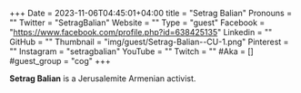 +++
Date = 2023-11-06T04:45:01+04:00
title = "Setrag Balian"
Pronouns = ""
Twitter = "SetragBalian"
Website = ""
Type = "guest"
Facebook = "https://www.facebook.com/profile.php?id=638425135"
Linkedin = ""
GitHub = ""
Thumbnail = "img/guest/Setrag-Balian--CU-1.png"
Pinterest = ""
Instagram = "setragbalian"
YouTube = ""
Twitch = ""
#Aka = []
#guest_group = "cog"
+++

__Setrag Balian__ is a Jerusalemite Armenian activist.
